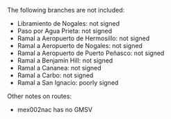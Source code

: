 The following branches are not included:
* Libramiento de Nogales: not signed
* Paso por Agua Prieta: not signed
* Ramal a Aeropuerto de Hermosillo: not signed
* Ramal a Aeropuerto de Nogales: not signed
* Ramal a Aeropuerto de Puerto Peñasco: not signed
* Ramal a Benjamín Hill: not signed
* Ramal a Cananea: not signed
* Ramal a Carbo: not signed
* Ramal a San Ignacio: poorly signed

Other notes on routes:
* mex002nac has no GMSV
